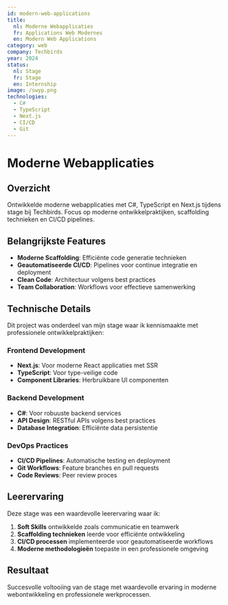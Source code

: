 ```yaml
---
id: modern-web-applications
title:
  nl: Moderne Webapplicaties
  fr: Applications Web Modernes
  en: Modern Web Applications
category: web
company: Techbirds
year: 2024
status:
  nl: Stage
  fr: Stage
  en: Internship
image: /swyp.png
technologies:
  - C#
  - TypeScript
  - Next.js
  - CI/CD
  - Git
---
```


# Moderne Webapplicaties

## Overzicht

Ontwikkelde moderne webapplicaties met C#, TypeScript en Next.js tijdens stage bij Techbirds. Focus op moderne ontwikkelpraktijken, scaffolding technieken en CI/CD pipelines.

## Belangrijkste Features

- **Moderne Scaffolding**: Efficiënte code generatie technieken
- **Geautomatiseerde CI/CD**: Pipelines voor continue integratie en deployment
- **Clean Code**: Architectuur volgens best practices
- **Team Collaboration**: Workflows voor effectieve samenwerking

## Technische Details

Dit project was onderdeel van mijn stage waar ik kennismaakte met professionele ontwikkelpraktijken:

### Frontend Development

- **Next.js**: Voor moderne React applicaties met SSR
- **TypeScript**: Voor type-veilige code
- **Component Libraries**: Herbruikbare UI componenten

### Backend Development

- **C#**: Voor robuuste backend services
- **API Design**: RESTful APIs volgens best practices
- **Database Integration**: Efficiënte data persistentie

### DevOps Practices

- **CI/CD Pipelines**: Automatische testing en deployment
- **Git Workflows**: Feature branches en pull requests
- **Code Reviews**: Peer review proces

## Leerervaring

Deze stage was een waardevolle leerervaring waar ik:

1. **Soft Skills** ontwikkelde zoals communicatie en teamwerk
2. **Scaffolding technieken** leerde voor efficiënte ontwikkeling
3. **CI/CD processen** implementeerde voor geautomatiseerde workflows
4. **Moderne methodologieën** toepaste in een professionele omgeving

## Resultaat

Succesvolle voltooiing van de stage met waardevolle ervaring in moderne webontwikkeling en professionele werkprocessen.
